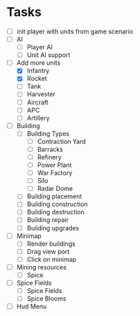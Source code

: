 # Tasks
- [ ] init player with units from game scenario
- [ ] AI
  - [ ] Player AI
  - [ ] Unit AI support
- [ ] Add more units
  - [x] Infantry
  - [x] Rocket
  - [ ] Tank
  - [ ] Harvester
  - [ ] Aircraft
  - [ ] APC
  - [ ] Artillery
- [ ] Building
  - [ ] Building Types
    - [ ] Contraction Yard
    - [ ] Barracks
    - [ ] Refinery
    - [ ] Power Plant
    - [ ] War Factory
    - [ ] Silo
    - [ ] Radar Dome
  - [ ] Building placement
  - [ ] Building construction
  - [ ] Building destruction
  - [ ] Building repair
  - [ ] Building upgrades
- [ ] Minimap
  - [ ] Render buildings
  - [ ] Drag view port
  - [ ] Click on minimap
- [ ] Mining resources
  - [ ] Spice
- [ ] Spice Fields
  - [ ] Spice Fields
  - [ ] Spice Blooms
- [ ] Hud Menu
